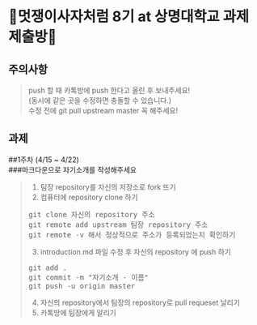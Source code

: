 🦁멋쟁이사자처럼 8기 at 상명대학교 과제 제출방📖
=================================

주의사항
-----
> push 할 때 카톡방에 push 한다고 올린 후 보내주세요!  
> (동시에 같은 곳을 수정하면 충돌할 수 있습니다.)  
> 수정 전에 git pull upstream master 꼭 해주세요!  

과제
----

##1주차 (4/15 ~ 4/22)  
###마크다운으로 자기소개를 작성해주세요  

> 1. 팀장 repository를 자신의 저장소로 fork 뜨기
> 2. 컴퓨터에 repository clone 하기
> <pre>
> git clone 자신의 repository 주소
> git remote add upstream 팀장 repository 주소
> git remote -v 해서 정상적으로 주소가 등록되었는지 확인하기
> </pre>
> 3. introduction.md 파일 수정 후 자신의 repository 에 push 하기
> <pre>
> git add .
> git commit -m "자기소개 - 이름" 
> git push -u origin master
> </pre>
> 4. 자신의 repository에서 팀장의 repository로 pull requeset 날리기
> 5. 카톡방에 팀장에게 알리기